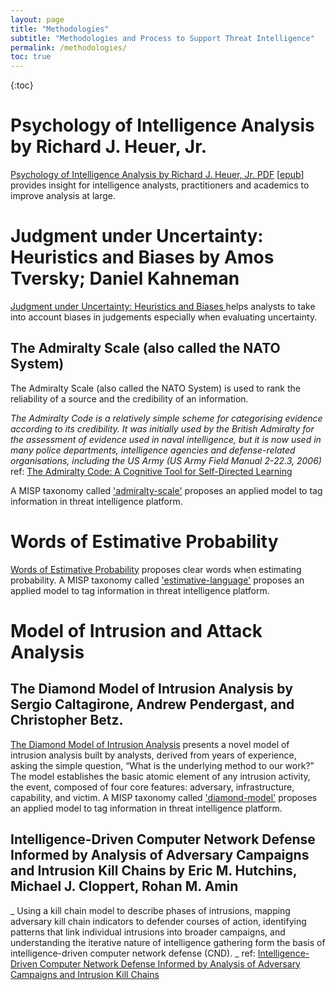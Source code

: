 ```yaml
---
layout: page
title: "Methodologies"
subtitle: "Methodologies and Process to Support Threat Intelligence"
permalink: /methodologies/
toc: true
---
```


{:toc}

# Psychology of Intelligence Analysis by Richard J. Heuer, Jr.

[Psychology of Intelligence Analysis by Richard J. Heuer, Jr. PDF](http://www.foo.be/docs/intelligence/PsychofIntelNew.pdf) \[[epub](files/Psychology_of_Intelligence_Analysis_Richards_Heuer.epub)\] provides insight for intelligence analysts, practitioners and academics to improve analysis at large.

# Judgment under Uncertainty: Heuristics and Biases by Amos Tversky; Daniel Kahneman

[Judgment under Uncertainty: Heuristics and Biases ](http://www.foo.be/docs/intelligence/Tversky_Kahneman_1974.pdf) helps analysts to take into account biases in judgements especially when evaluating uncertainty.

## The Admiralty Scale (also called the NATO System)

The Admiralty Scale (also called the NATO System) is used to rank the reliability of a source and the credibility of an information.

_The Admiralty Code is a relatively simple scheme for categorising evidence according to its credibility. It was initially used by the British Admiralty for the assessment of evidence used in naval intelligence, but it is now used in many police departments, intelligence agencies and defense-related organisations, including the US Army (US Army Field Manual 2-22.3, 2006)_ ref: [The Admiralty Code:
A Cognitive Tool for Self-Directed Learning](https://www.ijlter.org/index.php/ijlter/article/download/494/234)

A MISP taxonomy called ['admiralty-scale'](https://www.misp-project.org/taxonomies.html#_admiralty_scale) proposes an applied model to tag information in threat intelligence platform.

# Words of Estimative Probability

[Words of Estimative Probability](https://www.cia.gov/library/center-for-the-study-of-intelligence/csi-publications/books-and-monographs/sherman-kent-and-the-board-of-national-estimates-collected-essays/6words.html) proposes clear words when estimating probability. A MISP taxonomy called ['estimative-language'](https://www.misp-project.org/taxonomies.html#_estimative_language) proposes an applied model to tag information in threat intelligence platform.

# Model of Intrusion and Attack Analysis

## The Diamond Model of Intrusion Analysis by Sergio Caltagirone, Andrew Pendergast, and Christopher Betz.

[The Diamond Model of Intrusion Analysis](http://www.activeresponse.org/wp-content/uploads/2013/07/diamond.pdf) presents a novel model of intrusion analysis built by analysts, derived from years of experience, asking the simple question, “What is the underlying method to our work?” The model establishes the basic atomic element of any intrusion activity, the event, composed of four core features: adversary, infrastructure, capability, and victim. A MISP taxonomy called ['diamond-model'](https://www.misp-project.org/taxonomies.html#_diamond_model) proposes an applied model to tag information in threat intelligence platform.

## Intelligence-Driven Computer Network Defense Informed by Analysis of Adversary Campaigns and Intrusion Kill Chains by Eric M. Hutchins, Michael J. Cloppert, Rohan M. Amin

_ Using a kill chain model to describe phases of intrusions, mapping adversary kill chain indicators to defender courses of action, identifying patterns that link individual intrusions into broader campaigns, and understanding the iterative nature of intelligence gathering form the basis of intelligence-driven computer network defense (CND). _ ref: [Intelligence-Driven Computer Network Defense Informed by Analysis of Adversary Campaigns and Intrusion Kill Chains](https://www.lockheedmartin.com/content/dam/lockheed/data/corporate/documents/LM-White-Paper-Intel-Driven-Defense.pdf)
